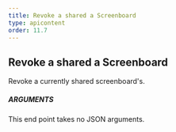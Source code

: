 ```yaml
---
title: Revoke a shared a Screenboard
type: apicontent
order: 11.7
---
```


## Revoke a shared a Screenboard
Revoke a currently shared screenboard's.

##### ARGUMENTS

This end point takes no JSON arguments.